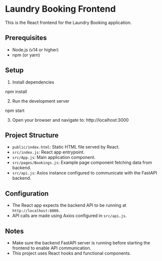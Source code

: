 # Laundry Booking Frontend

This is the React frontend for the Laundry Booking application.

## Prerequisites

- Node.js (v14 or higher)
- npm (or yarn)

## Setup

1. Install dependencies

npm install

2. Run the development server

npm start

3. Open your browser and navigate to: http://localhost:3000

## Project Structure

- `public/index.html`: Static HTML file served by React.
- `src/index.js`: React app entrypoint.
- `src/App.js`: Main application component.
- `src/pages/Bookings.js`: Example page component fetching data from backend.
- `src/api.js`: Axios instance configured to communicate with the FastAPI backend.

## Configuration

- The React app expects the backend API to be running at `http://localhost:8000`.
- API calls are made using Axios configured in `src/api.js`.

## Notes

- Make sure the backend FastAPI server is running before starting the frontend to enable API communication.
- This project uses React hooks and functional components.